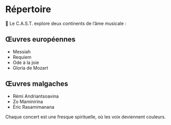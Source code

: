 # Répertoire

🎼 Le C.A.S.T. explore deux continents de l’âme musicale :

## Œuvres européennes
- Messiah
- Requiem
- Ode à la joie
- Gloria de Mozart

## Œuvres malgaches
- Rémi Andriantsoavina
- Zo Maminirina
- Éric Rasamimanana

Chaque concert est une fresque spirituelle, où les voix deviennent couleurs.